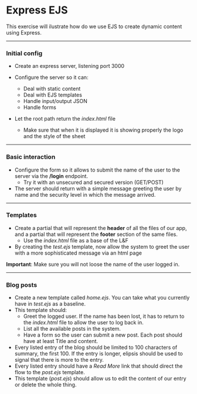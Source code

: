 # Express EJS

This exercise will ilustrate how do we use EJS to create dynamic content using Express.

---

### Initial config

- Create an express server, listening port 3000
- Configure the server so it can:

  - Deal with static content
  - Deal with EJS templates
  - Handle input/output JSON
  - Handle forms

- Let the root path return the _index.html_ file
  - Make sure that when it is displayed it is showing properly the logo and the style of the sheet

---

### Basic interaction

- Configure the form so it allows to submit the name of the user to the server via the **/login** endpoint.
  - Try it with an unsecured and secured version (GET/POST)
- The server should return with a simple message greeting the user by name and the security level in which the message arrived.

---

### Templates

- Create a partial that will represent the **header** of all the files of our app, and a partial that will represent the **footer** section of the same files.
  - Use the _index.html_ file as a base of the L&F
- By creating the _test.ejs_ template, now allow the system to greet the user with a more sophisticated message via an html page

**Important**: Make sure you will not loose the name of the user logged in.

---

### Blog posts

- Create a new template called _home.ejs_. You can take what you currently have in _test.ejs_ as a baseline.
- This template should:
  - Greet the logged user. If the name has been lost, it has to return to the _index.html_ file to allow the user to log back in.
  - List all the available posts in the system.
  - Have a form so the user can submit a new post. Each post should have at least Title and content.
- Every listed entry of the blog should be limited to 100 characters of summary, the first 100. If the entry is longer, elipsis should be used to signal that there is more to the entry.
- Every listed entry should have a _Read More_ link that should direct the flow to the _post.ejs_ template.
- This template (_post.ejs_) should allow us to edit the content of our entry or delete the whole thing.
